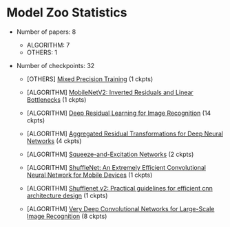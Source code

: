 
# Model Zoo Statistics

* Number of papers: 8
   - ALGORITHM: 7
   - OTHERS: 1

* Number of checkpoints: 32

	* [OTHERS] [Mixed Precision Training](https://github.com/open-mmlab/mmclassification/blob/master/configs/fp16) (1 ckpts)


	* [ALGORITHM] [MobileNetV2: Inverted Residuals and Linear Bottlenecks](https://github.com/open-mmlab/mmclassification/blob/master/configs/mobilenet_v2) (1 ckpts)


	* [ALGORITHM] [Deep Residual Learning for Image Recognition](https://github.com/open-mmlab/mmclassification/blob/master/configs/resnet) (14 ckpts)


	* [ALGORITHM] [Aggregated Residual Transformations for Deep Neural Networks](https://github.com/open-mmlab/mmclassification/blob/master/configs/resnext) (4 ckpts)


	* [ALGORITHM] [Squeeze-and-Excitation Networks](https://github.com/open-mmlab/mmclassification/blob/master/configs/seresnet) (2 ckpts)


	* [ALGORITHM] [ShuffleNet: An Extremely Efficient Convolutional Neural Network for Mobile Devices](https://github.com/open-mmlab/mmclassification/blob/master/configs/shufflenet_v1) (1 ckpts)


	* [ALGORITHM] [Shufflenet v2: Practical guidelines for efficient cnn architecture design](https://github.com/open-mmlab/mmclassification/blob/master/configs/shufflenet_v2) (1 ckpts)


	* [ALGORITHM] [Very Deep Convolutional Networks for Large-Scale Image Recognition](https://github.com/open-mmlab/mmclassification/blob/master/configs/vgg) (8 ckpts)
